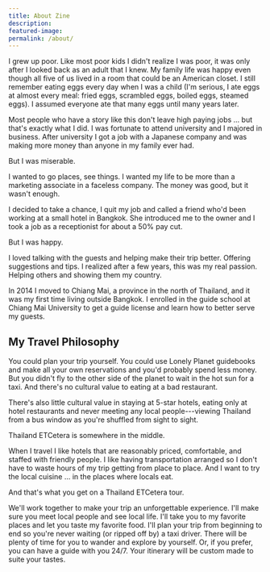 ```yaml
---
title: About Zine
description:
featured-image:
permalink: /about/
---
```

I grew up poor. Like most poor kids I didn't realize I was poor, it was only after I looked back as an adult that I knew. My family life was happy even though all five of us lived in a room that could be an American closet. I still remember eating eggs every day when I was a child (I'm serious, I ate eggs at almost every meal: fried eggs, scrambled eggs, boiled eggs, steamed eggs). I assumed everyone ate that many eggs until many years later.

Most people who have a story like this don't leave high paying jobs ... but that's exactly what I did. I was fortunate to attend university and I majored in business. After university I got a job with a Japanese company and was making more money than anyone in my family ever had.

But I was miserable.

I wanted to go places, see things. I wanted my life to be more than a marketing associate in a faceless company. The money was good, but it wasn't enough.

I decided to take a chance, I quit my job and called a friend who'd been working at a small hotel in Bangkok. She introduced me to the owner and I took a job as a receptionist for about a 50% pay cut.

But I was happy.

I loved talking with the guests and helping make their trip better. Offering suggestions and tips. I realized after a few years, this was my real passion. Helping others and showing them my country.

In 2014 I moved to Chiang Mai, a province in the north of Thailand, and it was my first time living outside Bangkok. I enrolled in the guide school at Chiang Mai University to get a guide license and learn how to better serve my guests.

## My Travel Philosophy

You could plan your trip yourself. You could use Lonely Planet guidebooks and make all your own reservations and you'd probably spend less money. But you didn't fly to the other side of the planet to wait in the hot sun for a taxi. And there's no cultural value to eating at a bad restaurant.

There's also little cultural value in staying at 5-star hotels, eating only at hotel restaurants and never meeting any local people---viewing Thailand from a bus window as you're shuffled from sight to sight.

Thailand ETCetera is somewhere in the middle.

When I travel I like hotels that are reasonably priced, comfortable, and staffed with friendly people. I like having transportation arranged so I don't have to waste hours of my trip getting from place to place. And I want to try the local cuisine ... in the places where locals eat.

And that's what you get on a Thailand ETCetera tour.

We'll work together to make your trip an unforgettable experience. I'll make sure you meet local people and see local life. I'll take you to my favorite places and let you taste my favorite food. I'll plan your trip from beginning to end so you're never waiting (or ripped off by) a taxi driver. There will be plenty of time for you to wander and explore by yourself. Or, if you prefer, you can have a guide with you 24/7. Your itinerary will be custom made to suite your tastes.
